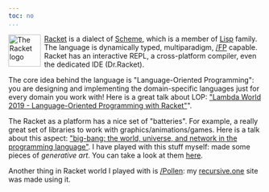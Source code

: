 ```yaml
---
toc: no
...
```


<img src="https://racket-lang.org/img/racket-logo.svg" style="float: left; margin-right: 0.5em; width: 64px; height: 64px" alt="The Racket logo">

[Racket](https://racket-lang.org/) is a dialect of [Scheme](https://en.wikipedia.org/wiki/Scheme_(programming_language)), which is a member of [Lisp](https://en.wikipedia.org/wiki/Lisp_(programming_language)) family. The language is dynamically typed, multiparadigm, [/FP]() capable. Racket has an interactive REPL, a cross-platform compiler, even the dedicated IDE (Dr.Racket).

The core idea behind the language is "Language-Oriented Programming": you are designing and implementing the domain-specific languages just for every domain you work with! Here is a great talk about LOP: ["Lambda World 2019 - Language-Oriented Programming with Racket"](https://www.youtube.com/watch?v=z8Pz4bJV3Tk)".

The Racket as a platform has a nice set of "batteries". For example, a really great set of libraries to work with graphics/animations/games. Here is a talk about this aspect: ["big-bang: the world, universe, and network in the programming language"](https://www.youtube.com/watch?v=ayoofXuKqMY). I have played with this stuff myself: made some pieces of *generative art*. You can take a look at them [here](https://astynax.neocities.org/daily-art/).

Another thing in Racket world I played with is [/Pollen](): my [recursive.one](https://recursive.one) site was made using it.